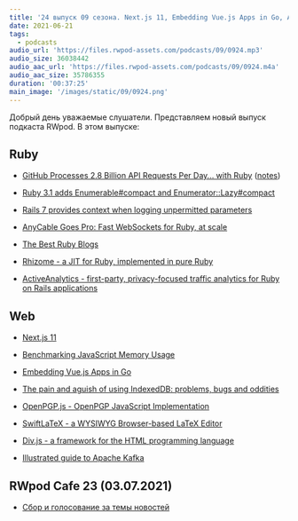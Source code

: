 ```yaml
---
title: '24 выпуск 09 сезона. Next.js 11, Embedding Vue.js Apps in Go, AnyCable Goes Pro, Rhizome, OpenPGP.js, SwiftLaTeX и прочее'
date: 2021-06-21
tags:
  - podcasts
audio_url: 'https://files.rwpod-assets.com/podcasts/09/0924.mp3'
audio_size: 36038442
audio_aac_url: 'https://files.rwpod-assets.com/podcasts/09/0924.m4a'
audio_aac_size: 35786355
duration: '00:37:25'
main_image: '/images/static/09/0924.png'
---
```


Добрый день уважаемые слушатели. Представляем новый выпуск подкаста RWpod. В этом выпуске:

## Ruby

- [GitHub Processes 2.8 Billion API Requests Per Day... with Ruby](https://twitter.com/natfriedman/status/1404835709278580739) ([notes](https://twitter.com/AaronBBrown777/status/1404984775291592709))
- [Ruby 3.1 adds Enumerable#compact and Enumerator::Lazy#compact](https://blog.saeloun.com/2021/06/15/ruby-adds-enumerable-compact-and-enumerator-lazy-compact)
- [Rails 7 provides context when logging unpermitted parameters](https://blog.saeloun.com/2021/06/16/rails-7-provides-context-when-logging-unpermitted-parameters)
- [AnyCable Goes Pro: Fast WebSockets for Ruby, at scale](https://evilmartians.com/chronicles/anycable-goes-pro-fast-websockets-for-ruby-at-scale)

- [The Best Ruby Blogs](https://draft.dev/learn/technical-blogs/ruby)
- [Rhizome - a JIT for Ruby, implemented in pure Ruby](https://github.com/chrisseaton/rhizome)
- [ActiveAnalytics - first-party, privacy-focused traffic analytics for Ruby on Rails applications](https://github.com/BaseSecrete/active_analytics)

## Web

- [Next.js 11](https://nextjs.org/blog/next-11)
- [Benchmarking JavaScript Memory Usage](https://blog.webpagetest.org/posts/benchmarking-javascript-memory-usage/)
- [Embedding Vue.js Apps in Go](https://hackandsla.sh/posts/2021-06-18-embed-vuejs-in-go/)
- [The pain and aguish of using IndexedDB: problems, bugs and oddities](https://gist.github.com/pesterhazy/4de96193af89a6dd5ce682ce2adff49a)

- [OpenPGP.js - OpenPGP JavaScript Implementation](https://openpgpjs.org/)
- [SwiftLaTeX - a WYSIWYG Browser-based LaTeX Editor](https://github.com/SwiftLaTeX/SwiftLaTeX)
- [Div.js - a framework for the HTML programming language](https://github.com/willmartindev/div.js)
- [Illustrated guide to Apache Kafka](https://www.gentlydownthe.stream/)

## RWpod Cafe 23 (03.07.2021)

- [Сбор и голосование за темы новостей](https://github.com/rwpod/cafe-discussions/discussions/8)
